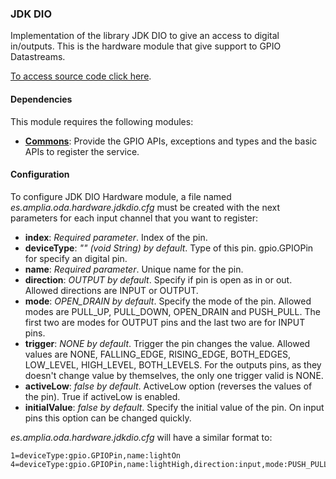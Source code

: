 ### JDK DIO

Implementation of the library JDK DIO to give an access to digital in/outputs.
This is the hardware module that give support to GPIO Datastreams.

[To access source code click here](https://github.com/amplia-iiot/oda/tree/master/oda-hardware/jdkdio).

#### Dependencies

This module requires the following modules:
* __[Commons](../../infrastructure/core.md)__: Provide the GPIO APIs, exceptions and types and the basic APIs to register the service. 

#### Configuration

To configure JDK DIO Hardware module, a file named _es.amplia.oda.hardware.jdkdio.cfg_ must be created with the next parameters 
for each input channel that you want to register:
* __index__: *Required parameter*. Index of the pin.
* __deviceType__: *"" (void String) by default*. Type of this pin. gpio.GPIOPin for specify an digital pin.
* __name__: *Required parameter*. Unique name for the pin.
* __direction__: *OUTPUT by default*. Specify if pin is open as in or out. Allowed directions are INPUT or OUTPUT.
* __mode__: *OPEN_DRAIN by default*. Specify the mode of the pin. Allowed modes are PULL_UP, PULL_DOWN, OPEN_DRAIN and PUSH_PULL. 
The first two are modes for OUTPUT pins and the last two are for INPUT pins. 
* __trigger__: *NONE by default*. Trigger the pin changes the value. Allowed values are NONE, FALLING_EDGE, RISING_EDGE, BOTH_EDGES, 
LOW_LEVEL, HIGH_LEVEL, BOTH_LEVELS. For the outputs pins, as they doesn't change value by themselves, the only one trigger valid is NONE.
* __activeLow__: *false by default*. ActiveLow option (reverses the values of the pin). True if activeLow is enabled.
* __initialValue__: *false by default*. Specify the initial value of the pin. On input pins this option can be changed quickly.

_es.amplia.oda.hardware.jdkdio.cfg_ will have a similar format to:
```
1=deviceType:gpio.GPIOPin,name:lightOn
4=deviceType:gpio.GPIOPin,name:lightHigh,direction:input,mode:PUSH_PULL,trigger:LOW_LEVEL,activeLow:false,initialValue:true
```
